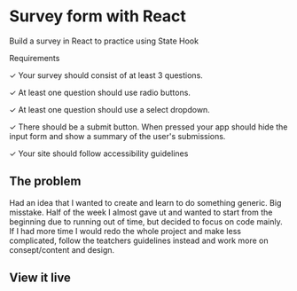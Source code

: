 # Survey form with React

Build a survey in React to practice using State Hook

Requirements

✓ Your survey should consist of at least 3 questions.

✓ At least one question should use radio buttons.

✓ At least one question should use a select dropdown.

✓ There should be a submit button. When pressed your app should hide the input form and show a summary of the user's submissions.

✓ Your site should follow accessibility guidelines

## The problem

Had an idea that I wanted to create and learn to do something generic. Big misstake. Half of the week I almost gave ut and wanted to start from the beginning due to running out of time, but decided to focus on code mainly. If I had more time I would redo the whole project and make less complicated, follow the teatchers guidelines instead and work more on consept/content and design.

## View it live
